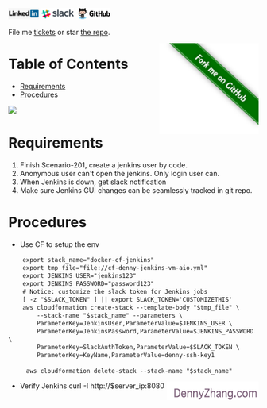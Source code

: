 [![LinkedIn](https://raw.githubusercontent.com/USDevOps/mywechat-slack-group/master/images/linkedin.png)](https://www.linkedin.com/in/dennyzhang001) [![Slack](https://raw.githubusercontent.com/USDevOps/mywechat-slack-group/master/images/slack.png)](https://www.dennyzhang.com/slack) [![Github](https://raw.githubusercontent.com/USDevOps/mywechat-slack-group/master/images/github.png)](https://github.com/DennyZhang)

File me [tickets](https://github.com/DennyZhang/chef-study/issues) or star [the repo](https://github.com/DennyZhang/chef-study).

<a href="https://github.com/DennyZhang?tab=followers"><img align="right" width="200" height="183" src="https://raw.githubusercontent.com/USDevOps/mywechat-slack-group/master/images/fork_github.png" /></a>

Table of Contents
=================

   * [Requirements](#requirements)
   * [Procedures](#procedures)

<a href="https://www.dennyzhang.com"><img src="https://raw.githubusercontent.com/DennyZhang/aws-jenkins-study/master/images/jenkins_vm_aio.png"/> </a>

# Requirements
1. Finish Scenario-201, create a jenkins user by code.
2. Anonymous user can't open the jenkins. Only login user can.
3. When Jenkins is down, get slack notification
4. Make sure Jenkins GUI changes can be seamlessly tracked in git repo.

# Procedures
- Use CF to setup the env
```
    export stack_name="docker-cf-jenkins"
    export tmp_file="file://cf-denny-jenkins-vm-aio.yml"
    export JENKINS_USER="jenkins123"
    export JENKINS_PASSWORD="password123"
    # Notice: customize the slack token for Jenkins jobs
    [ -z "$SLACK_TOKEN" ] || export SLACK_TOKEN='CUSTOMIZETHIS'
    aws cloudformation create-stack --template-body "$tmp_file" \
        --stack-name "$stack_name" --parameters \
        ParameterKey=JenkinsUser,ParameterValue=$JENKINS_USER \
        ParameterKey=JenkinsPassword,ParameterValue=$JENKINS_PASSWORD \
        ParameterKey=SlackAuthToken,ParameterValue=$SLACK_TOKEN \
        ParameterKey=KeyName,ParameterValue=denny-ssh-key1

     aws cloudformation delete-stack --stack-name "$stack_name"
```
<a href="https://www.dennyzhang.com"><img align="right" width="185" height="37" src="https://raw.githubusercontent.com/USDevOps/mywechat-slack-group/master/images/dns_small.png"></a>

- Verify Jenkins
curl -I http://$server_ip:8080
